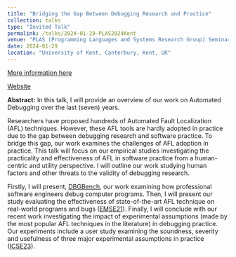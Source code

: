 ```yaml
---
title: "Bridging the Gap Between Debugging Research and Practice"
collection: talks
type: "Invited Talk"
permalink: /talks/2024-01-29-PLAS2024Kent
venue: "PLAS (Programming Languages and Systems Research Group) Seminar"
date: 2024-01-29
location: "University of Kent, Canterbury, Kent, UK"
---
```


[More information here](https://conf.researchr.org/profile/icse-2023/ezekielsoremekun#)

[Website](https://debugging-assumptions.github.io/)

**Abstract:** In this talk, I will provide an overview of our work on Automated Debugging over the last (seven) years. 

Researchers have proposed hundreds of Automated Fault Localization (AFL) techniques. However, these AFL tools are hardly adopted in practice due to the gap between debugging research and software practice. To bridge this gap, our work examines the challenges of AFL adoption in practice. This talk will focus on our empirical studies investigating the practicality and effectiveness of AFL in software practice from a human-centric and utility perspective. I will outline our work studying human factors and other threats to the validity of debugging research. 

Firstly, I will present, [DBGBench](https://dbgbench.github.io/), our work examining how professional software engineers debug computer programs. Then, I will present our study evaluating the effectiveness of state-of-the-art AFL technique on real-world programs and bugs ([EMSE21](https://link.springer.com/article/10.1007/s10664-020-09931-7)). Finally, I will conclude with our recent work investigating the impact of experimental assumptions (made by the most popular AFL techniques in the literature) in debugging practice. Our experiments include a user study examining the soundness, severity and usefulness of three major experimental assumptions in practice ([ICSE23](https://debugging-assumptions.github.io/)). 
